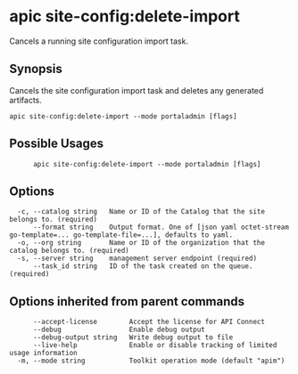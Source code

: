 # apic site-config:delete-import

Cancels a running site configuration import task.

## Synopsis

Cancels the site configuration import task and deletes any generated artifacts.

```
apic site-config:delete-import --mode portaladmin [flags]
```

## Possible Usages

```
      apic site-config:delete-import --mode portaladmin [flags]
```

## Options

```
  -c, --catalog string   Name or ID of the Catalog that the site belongs to. (required)
      --format string    Output format. One of [json yaml octet-stream go-template=... go-template-file=...], defaults to yaml.
  -o, --org string       Name or ID of the organization that the catalog belongs to. (required)
  -s, --server string    management server endpoint (required)
      --task_id string   ID of the task created on the queue. (required)
```

## Options inherited from parent commands

```
      --accept-license        Accept the license for API Connect
      --debug                 Enable debug output
      --debug-output string   Write debug output to file
      --live-help             Enable or disable tracking of limited usage information
  -m, --mode string           Toolkit operation mode (default "apim")
```
